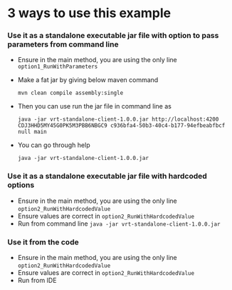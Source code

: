 # 3 ways to use this example

### Use it as a standalone executable jar file with option to  pass parameters from command line
- Ensure in the main method, you are using the only line ```option1_RunWithParameters```
- Make a fat jar by giving below maven command

    ```mvn clean compile assembly:single```
- Then you can use run the jar file in command line as

    ```java -jar vrt-standalone-client-1.0.0.jar http://localhost:4200 CDJ3HHD5MY45G0PK5M3PBB6NBGC9 c936bfa4-50b3-40c4-b177-94efbeabfbcf null main```
- You can go through help

    ```java -jar vrt-standalone-client-1.0.0.jar```
### Use it as a standalone executable jar file with hardcoded options
- Ensure in the main method, you are using the only line ```option2_RunWithHardcodedValue```
- Ensure values are correct in ```option2_RunWithHardcodedValue```
- Run from command line ```java -jar vrt-standalone-client-1.0.0.jar``` 

### Use it from the code
- Ensure in the main method, you are using the only line ```option2_RunWithHardcodedValue```
- Ensure values are correct in ```option2_RunWithHardcodedValue```
- Run from IDE 
